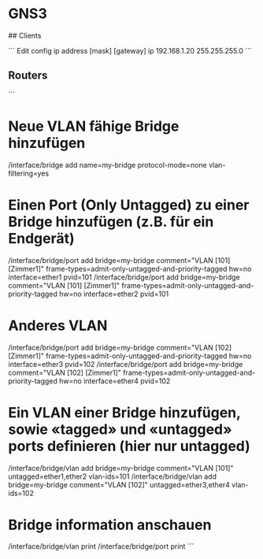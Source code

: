 # GNS3

## Clients

´´´
Edit config
ip address [mask] [gateway]
ip 192.168.1.20 255.255.255.0
´´´


## Routers

´´´
# Neue VLAN fähige Bridge hinzufügen
/interface/bridge add name=my-bridge protocol-mode=none vlan-filtering=yes

# Einen Port (Only Untagged) zu einer Bridge hinzufügen (z.B. für ein Endgerät)
/interface/bridge/port add bridge=my-bridge comment="VLAN [101]  [Zimmer1]" frame-types=admit-only-untagged-and-priority-tagged hw=no interface=ether1 pvid=101
/interface/bridge/port add bridge=my-bridge comment="VLAN [101]  [Zimmer1]" frame-types=admit-only-untagged-and-priority-tagged hw=no interface=ether2 pvid=101

# Anderes VLAN
/interface/bridge/port add bridge=my-bridge comment="VLAN [102]  [Zimmer1]" frame-types=admit-only-untagged-and-priority-tagged hw=no interface=ether3 pvid=102
/interface/bridge/port add bridge=my-bridge comment="VLAN [102]  [Zimmer1]" frame-types=admit-only-untagged-and-priority-tagged hw=no interface=ether4 pvid=102

# Ein VLAN einer Bridge hinzufügen, sowie «tagged» und «untagged» ports definieren (hier nur untagged)
/interface/bridge/vlan add bridge=my-bridge comment="VLAN [101]" untagged=ether1,ether2 vlan-ids=101
/interface/bridge/vlan add bridge=my-bridge comment="VLAN [102]" untagged=ether3,ether4 vlan-ids=102

# Bridge information anschauen
/interface/bridge/vlan print
/interface/bridge/port print
´´´